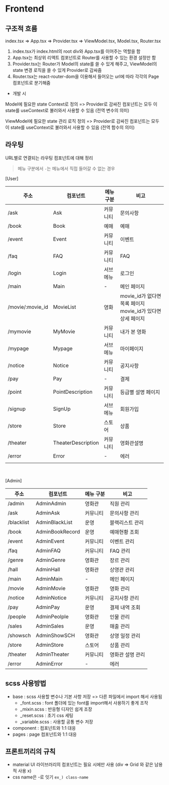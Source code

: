 # Frontend

## 구조적 흐름

index.tsx => App.tsx => Provider.tsx => ViewModel.tsx, Model.tsx, Router.tsx

1. index.tsx가 index.html의 root div와 App.tsx를 이어주는 역할을 함
2. App.tsx는 최상위 리액트 컴포넌트로 Router를 사용할 수 있는 환경 설정만 함
3. Provider.tsx는 Router가 Model의 state를 쓸 수 있게 해주고, ViewModel의 state 변경 로직을 쓸 수 있게 Provider로 감싸줌
4. Router.tsx는 react-router-dom을 이용해서 들어오는 url에 따라 각각의 Page 컴포넌트로 분기해줌



* 개발 시

Model에 필요한 state Context로 정의 => Provider로 감싸진 컴포넌트는 모두 이 state를 useContext로 불러와서 사용할 수 있음 (전역 변수의 의미)

ViewModel에 필요한 state 관리 로직 정의 => Provider로 감싸진 컴포넌트는 모두 이 state를 useContext로 불러와서 사용할 수 있음 (전역 함수의 의미)



## 라우팅

URL별로 연결되는 라우팅 컴포넌트에 대해 정리

> 메뉴 구분에서 `-`는 메뉴에서 직접 들어갈 수 없는 경우

[User]

| 주소             | 컴포넌트           | 메뉴 구분 | 비고                                                         |
| ---------------- | ------------------ | --------- | ------------------------------------------------------------ |
| /ask             | Ask                | 커뮤니티  | 문의사항                                                     |
| /book            | Book               | 예매      | 예매                                                         |
| /event           | Event              | 커뮤니티  | 이벤트                                                       |
| /faq             | FAQ                | 커뮤니티  | FAQ                                                          |
| /login           | Login              | 서브메뉴  | 로그인                                                       |
| /main            | Main               | -         | 메인 페이지                                                  |
| /movie/:movie_id | MovieList          | 영화      | movie_id가 없다면 목록 페이지<br />movie_id가 있다면 상세 페이지 |
| /mymovie         | MyMovie            | 커뮤니티  | 내가 본 영화                                                 |
| /mypage          | Mypage             | 서브메뉴  | 마이페이지                                                   |
| /notice          | Notice             | 커뮤니티  | 공지사항                                                     |
| /pay             | Pay                | -         | 결제                                                         |
| /point           | PointDescription   | 커뮤니티  | 등급별 설명 페이지                                           |
| /signup          | SignUp             | 서브메뉴  | 회원가입                                                     |
| /store           | Store              | 스토어    | 상품                                                         |
| /theater         | TheaterDescription | 커뮤니티  | 영화관설명                                                   |
| /error           | Error              | -         | 에러                                                         |
|                  |                    |           |                                                              |

<br>

[Admin]

| 주소       | 컴포넌트        | 메뉴 구분 | 비고             |
| ---------- | --------------- | --------- | ---------------- |
| /admin     | AdminAdmin      | 영화관    | 직원 관리        |
| /ask       | AdminAsk        | 커뮤니티  | 문의사항 관리    |
| /blacklist | AdminBlackList  | 운영      | 블랙리스트 관리  |
| /book      | AdminBookRecord | 운영      | 예매현황 조회    |
| /event     | AdminEvent      | 커뮤니티  | 이벤트 관리      |
| /faq       | AdminFAQ        | 커뮤니티  | FAQ 관리         |
| /genre     | AdminGenre      | 영화관    | 장르 관리        |
| /hall      | AdminHall       | 영화관    | 상영관 관리      |
| /main      | AdminMain       | -         | 메인 페이지      |
| /movie     | AdminMovie      | 영화관    | 영화 관리        |
| /notice    | AdminNotice     | 커뮤니티  | 공지사항 관리    |
| /pay       | AdminPay        | 운영      | 결제 내역 조회   |
| /people    | AdminPeolple    | 영화관    | 인물 관리        |
| /sales     | AdminSales      | 운영      | 매출 관리        |
| /showsch   | AdminShowSCH    | 영화관    | 상영 일정 관리   |
| /store     | AdminStore      | 스토어    | 상품 관리        |
| /theater   | AdminTheater    | 커뮤니티  | 영화관 설명 관리 |
| /error     | AdminError      | -         | 에러             |



## scss 사용방법

* base : scss 사용할 변수나 기본 사항 저장 => 다른 파일에서 import 해서 사용됨
  * _font.scss : font 폴더에 있는 font를 import해서 사용하기 좋게 조작
  * _mixin.scss : 반응형 디자인 쉽게 조장
  * _reset.scss : 초기 css 세팅
  * _variable.scss : 사용할 공통 변수 저장
* component : 컴포넌트와 1:1 대응
* pages : page 컴포넌트와 1:1 대응 



## 프론트끼리의 규칙

* material UI 라이브러리의 컴포넌트는 필요 시에만 사용 (div => Grid 와 같은 남용적 사용 x)
* css name은 -로 잇기 `ex_) class-name`
